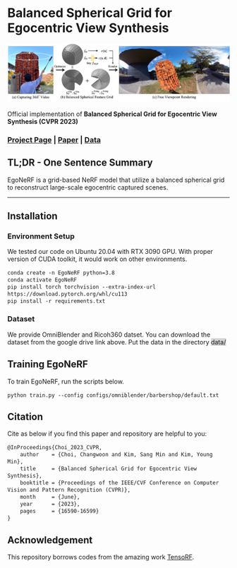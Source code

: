 # Balanced Spherical Grid for Egocentric View Synthesis
<div style="text-align:center">
<img src="assets/teaser_lowres.jpg" alt="teaser image"/>
</div>
<br/>
Official implementation of <b>Balanced Spherical Grid for Egocentric View Synthesis (CVPR 2023)</b>

### [Project Page](https://changwoon.info/publications/EgoNeRF) | [Paper](https://arxiv.org/abs/2303.12408) | [Data](https://drive.google.com/drive/folders/1kqLAATjSSDwfLHI5O7RTfM9NOUi7PvcK)

## TL;DR - One Sentence Summary 
EgoNeRF is a grid-based NeRF model that utilize a balanced spherical grid to reconstruct large-scale egocentric captured scenes. 
___


## Installation 
### Environment Setup
We tested our code on Ubuntu 20.04 with RTX 3090 GPU. With proper version of CUDA toolkit, it would work on other environments.
```
conda create -n EgoNeRF python=3.8
conda activate EgoNeRF
pip install torch torchvision --extra-index-url https://download.pytorch.org/whl/cu113
pip install -r requirements.txt
```

### Dataset
We provide OmniBlender and Ricoh360 datset. You can download the dataset from the google drive link above. Put the data in the directory <span style="background-color: #D3D3D3">data/</span>

## Training EgoNeRF
To train EgoNeRF, run the scripts below.
```
python train.py --config configs/omniblender/barbershop/default.txt
```

## Citation
Cite as below if you find this paper and repository are helpful to you:
```
@InProceedings{Choi_2023_CVPR,
    author    = {Choi, Changwoon and Kim, Sang Min and Kim, Young Min},
    title     = {Balanced Spherical Grid for Egocentric View Synthesis},
    booktitle = {Proceedings of the IEEE/CVF Conference on Computer Vision and Pattern Recognition (CVPR)},
    month     = {June},
    year      = {2023},
    pages     = {16590-16599}
}
```

## Acknowledgement
This repository borrows codes from the amazing work [TensoRF](https://github.com/apchenstu/TensoRF).
